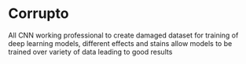 # Corrupto
All CNN working professional to create damaged dataset for training of deep learning models, different effects and stains allow models to be trained over variety of data leading to good results
